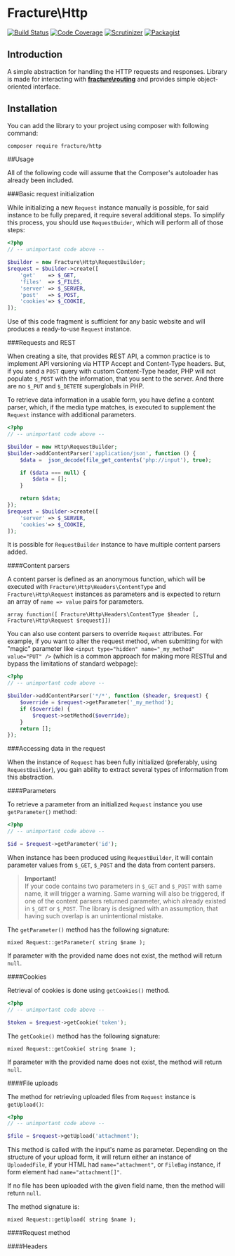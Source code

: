 # Fracture\Http


[![Build Status](https://travis-ci.org/fracture/http.png?branch=master)](https://travis-ci.org/fracture/http)
[![Code Coverage](https://scrutinizer-ci.com/g/fracture/http/badges/coverage.png?b=master)](https://scrutinizer-ci.com/g/fracture/http/?branch=master)
[![Scrutinizer](https://img.shields.io/scrutinizer/g/fracture/http.svg)](https://scrutinizer-ci.com/g/fracture/http/?branch=master)
[![Packagist](https://img.shields.io/packagist/v/fracture/http.svg)](https://packagist.org/packages/fracture/http)

## Introduction

A simple abstraction for handling the HTTP requests and responses. Library is made for interacting with [**fracture\routing**](https://github.com/fracture/routing) and provides simple object-oriented interface.

## Installation

You can add the library to your project using composer with following command:

```sh
composer require fracture/http
```


##Usage

All of the following code will assume that the Composer's autoloader has already been included.

###Basic request initialization

While initializing a new `Request` instance manually is possible, for said instance to be fully prepared, it require several additional steps. To simplify this process, you should use `RequestBuider`, which will perform all of those steps:

```php
<?php
// -- unimportant code above --

$builder = new Fracture\Http\RequestBuilder;
$request = $builder->create([
    'get'    => $_GET,
    'files'  => $_FILES,
    'server' => $_SERVER,
    'post'   => $_POST,
    'cookies'=> $_COOKIE,
]);
```

Use of this code fragment is sufficient for any basic website and will produces a ready-to-use `Request` instance.

###Requests and REST

When creating a site, that provides REST API, a common practice is to implement API versioning via HTTP Accept and Content-Type headers. But, if you send a `POST` query with custom Content-Type header, PHP will not populate `$_POST` with the information, that you sent to the server. And there are no `$_PUT` and `$_DETETE` superglobals in PHP.

To retrieve data information in a usable form, you have define a content parser, which, if the media type matches, is executed to supplement the `Request` instance with additional parameters.

```php
<?php
// -- unimportant code above --

$builder = new Http\RequestBuilder;
$builder->addContentParser('application/json', function () {
    $data =  json_decode(file_get_contents('php://input'), true);

    if ($data === null) {
        $data = [];
    }

    return $data;
});
$request = $builder->create([
    'server' => $_SERVER,
    'cookies'=> $_COOKIE,
]);
```

It is possible for `RequestBuilder` instance to have multiple content parsers added.

####Content parsers

A content parser is defined as an anonymous function, which will be executed with `Fracture\Http\Headers\ContentType` and `Fracture\Http\Request` instances as parameters and is expected to return an array of `name => value` pairs for parameters.

```
array function([ Fracture\Http\Headers\ContentType $header [, Fracture\Http\Request $request]])
```

You can also use content parsers to override `Request` attributes. For example, if you want to alter the request method, when submitting for with "magic" parameter like `<input type="hidden" name="_my_method" value="PUT" />` (which is a common approach for making more RESTful and bypass the limitations of standard webpage):

```php
<?php
// -- unimportant code above --

$builder->addContentParser('*/*', function ($header, $request) {
    $override = $request->getParameter('_my_method');
    if ($override) {
        $request->setMethod($override);
    }
    return [];
});
```


###Accessing data in the request

When the instance of `Request` has been fully initialized (preferably, using `RequestBuilder`), you gain ability to extract several types of information from this abstraction.

####Parameters

To retrieve a parameter from an initialized `Request` instance you use `getParameter()` method:

```php
<?php
// -- unimportant code above --

$id = $request->getParameter('id');
```

When instance has been produced using `RequestBuilder`, it will contain parameter values from `$_GET`, `$_POST` and the data from content parsers.

> **Important!**  
> If your code contains two parameters in `$_GET` and `$_POST` with same name, it will trigger a warning. Same warning will also be triggered, if one of the content parsers returned parameter, which already existed in `$_GET` or `$_POST`. The library is designed with an assumption, that having such overlap is an unintentional mistake.


The `getParameter()` method has the following signature:

```
mixed Request::getParameter( string $name );
```

If parameter with the provided name does not exist, the method will return `null`.

####Cookies

Retrieval of cookies is done using  `getCookies()` method.

```php
<?php
// -- unimportant code above --

$token = $request->getCookie('token');
```
The `getCookie()` method has the following signature:

```
mixed Request::getCookie( string $name );
```

If parameter with the provided name does not exist, the method will return `null`.

####File uploads

The method for retrieving uploaded files from `Request` instance is `getUpload()`:

```php
<?php
// -- unimportant code above --

$file = $request->getUpload('attachment');
```

This method is called with the input's name as parameter. Depending on the structure of your upload form, it will return either an instance of `UploadedFile`, if your HTML had `name="attachment"`, or `FileBag` instance, if form element had `name="attachment[]"`.

If no file has been uploaded with the given field name, then the method will return `null`.

The method signature is:

```
mixed Request::getUpload( string $name );
```

####Request method



####Headers
